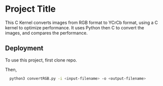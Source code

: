 
# Project Title

This C Kernel converts images from RGB format to YCrCb format, using a C kernel to optimize performance. It uses Python then C to convert the images, and compares the performance. 




## Deployment

To use this project, first clone repo. 

Then,

```bash
  python3 convertRGB.py -i <input-filename> -o <output-filename>
```

